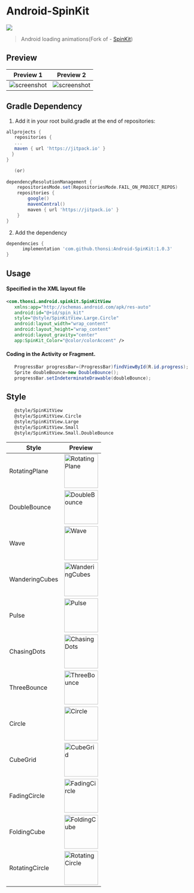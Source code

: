 # Android-SpinKit

[![](https://jitpack.io/v/thonsi/android-spinkit.svg)](https://jitpack.io/#thonsi/android-spinkit)

>Android loading animations(Fork of - [SpinKit](https://github.com/ybq/Android-SpinKit))

## Preview

| Preview        1               | Preview              2         |
|--------------------------------|--------------------------------|
| ![screenshot](art/screen.gif)  | ![screenshot](art/screen2.gif) |


## Gradle Dependency
1. Add it in your root build.gradle at the end of repositories:

```gradle
allprojects {
   repositories {
   ...
   maven { url 'https://jitpack.io' }
  }
}

   (or)
  
dependencyResolutionManagement {
    repositoriesMode.set(RepositoriesMode.FAIL_ON_PROJECT_REPOS)
    repositories {
        google()
        mavenCentral()
        maven { url 'https://jitpack.io' }
    }
}
```

2. Add the dependency

```gradle
dependencies {
      implementation 'com.github.thonsi:Android-SpinKit:1.0.3'
}
```

## Usage

#### Specified in the XML layout file
 ```xml
<com.thonsi.android.spinkit.SpinKitView 
    xmlns:app="http://schemas.android.com/apk/res-auto"
    android:id="@+id/spin_kit" 
    style="@style/SpinKitView.Large.Circle"
    android:layout_width="wrap_content"
    android:layout_height="wrap_content"
    android:layout_gravity="center"
    app:SpinKit_Color="@color/colorAccent" />         
```

#### Coding in the Activity or Fragment.
 ```java
    ProgressBar progressBar=(ProgressBar)findViewById(R.id.progress);
    Sprite doubleBounce=new DoubleBounce();
    progressBar.setIndeterminateDrawable(doubleBounce);
```

## Style
>
 ```xml
    @style/SpinKitView
    @style/SpinKitView.Circle
    @style/SpinKitView.Large
    @style/SpinKitView.Small
    @style/SpinKitView.Small.DoubleBounce
```

| Style          | Preview                                                                              |
|----------------|--------------------------------------------------------------------------------------|
| RotatingPlane  | <img src='/art/RotatingPlane.gif' alt='RotatingPlane' width="90px" height="90px"/>   |
| DoubleBounce   | <img src='/art/DoubleBounce.gif' alt='DoubleBounce' width="90px" height="90px"/>     |
| Wave           | <img src='/art/Wave.gif' alt='Wave' width="90px" height="90px"/>                     |
| WanderingCubes | <img src='/art/WanderingCubes.gif' alt='WanderingCubes' width="90px" height="90px"/> |
| Pulse          | <img src='/art/Pulse.gif' alt='Pulse' width="90px" height="90px"/>                   |
| ChasingDots    | <img src='/art/ChasingDots.gif' alt='ChasingDots' width="90px" height="90px"/>       |
| ThreeBounce    | <img src='/art/ThreeBounce.gif' alt='ThreeBounce' width="90px" height="90px"/>       |
| Circle         | <img src='/art/Circle.gif' alt='Circle' width="90px" height="90px"/>                 |
| CubeGrid       | <img src='/art/CubeGrid.gif' alt='CubeGrid' width="90px" height="90px"/>             |
| FadingCircle   | <img src='/art/FadingCircle.gif' alt='FadingCircle' width="90px" height="90px"/>     |
| FoldingCube    | <img src='/art/FoldingCube.gif' alt='FoldingCube' width="90px" height="90px"/>       |
| RotatingCircle | <img src='/art/RotatingCircle.gif' alt='RotatingCircle' width="90px" height="90px"/> |
